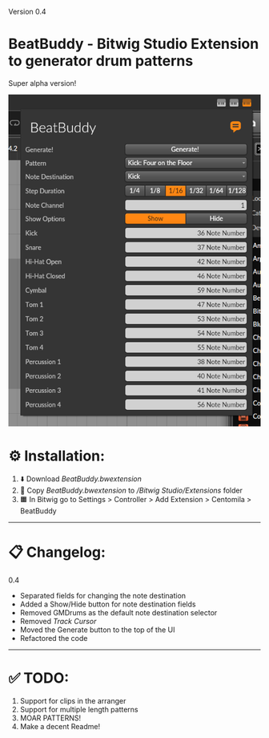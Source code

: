 Version 0.4

# BeatBuddy - Bitwig Studio Extension to generator drum patterns

Super alpha version!

![alt text](image.png)

# ⚙️ Installation:

1. ⬇️ Download _BeatBuddy.bwextension_
2. 📂 Copy _BeatBuddy.bwextension_ to _/Bitwig Studio/Extensions_ folder
3. 🟧 In Bitwig go to Settings > Controller > Add Extension > Centomila > BeatBuddy

---

# 📋 Changelog:

0.4
- Separated fields for changing the note destination  
- Added a Show/Hide button for note destination fields  
- Removed GMDrums as the default note destination selector  
- Removed _Track Cursor_  
- Moved the Generate button to the top of the UI  
- Refactored the code  

---

# ✅ TODO:

1. Support for clips in the arranger
2. Support for multiple length patterns
3. MOAR PATTERNS!
4. Make a decent Readme!
